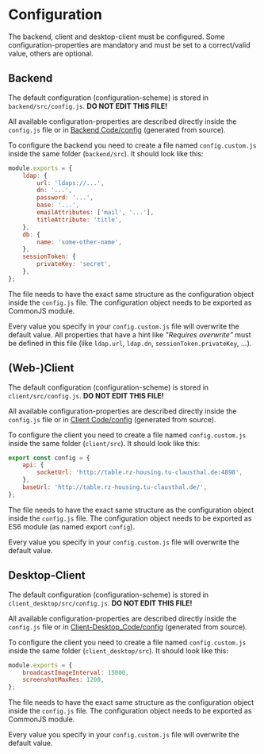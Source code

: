 # Configuration

The backend, client and desktop-client must be configured. Some configuration-properties are mandatory and must be set to a correct/valid value, others are optional.

## Backend

The default configuration (configuration-scheme) is stored in `backend/src/config.js`. **DO NOT EDIT THIS FILE!**

All available configuration-properties are described directly inside the `config.js` file or in [Backend Code/config](Backend_code/config) (generated from source).

To configure the backend you need to create a file named `config.custom.js` inside the same folder (`backend/src`). It should look like this:

```js
module.exports = {
    ldap: {
        url: 'ldaps://...',
        dn: '...',
        password: '...',
        base: '...',
        emailAttributes: ['mail', '...'],
        titleAttribute: 'title',
    },
    db: {
        name: 'some-other-name',
    },
    sessionToken: {
        privateKey: 'secret',
    },
};
```

The file needs to have the exact same structure as the configuration object inside the `config.js`  file. The configuration object needs to be exported as CommonJS module.

Every value you specify in your `config.custom.js` file will overwrite the default value. All properties that have a hint like *"Requires overwrite"* must be defined in this file (like `ldap.url`, `ldap.dn`, `sessionToken.privateKey`, ...).

## (Web-)Client

The default configuration (configuration-scheme) is stored in `client/src/config.js`. **DO NOT EDIT THIS FILE!**

All available configuration-properties are described directly inside the `config.js` file or in [Client Code/config](Client_code/config) (generated from source).

To configure the client you need to create a file named `config.custom.js` inside the same folder (`client/src`). It should look like this:

```js
export const config = {
    api: {
        socketUrl: 'http://table.rz-housing.tu-clausthal.de:4898',
    },
    baseUrl: 'http://table.rz-housing.tu-clausthal.de/',
};
```

The file needs to have the exact same structure as the configuration object inside the `config.js`  file. The configuration object needs to be exported as ES6 module (as named export `config`).

Every value you specify in your `config.custom.js` file will overwrite the default value.

## Desktop-Client

The default configuration (configuration-scheme) is stored in `client_desktop/src/config.js`. **DO NOT EDIT THIS FILE!**

All available configuration-properties are described directly inside the `config.js` file or in [Client-Desktop_Code/config](Client-Desktop_code/config) (generated from source).

To configure the client you need to create a file named `config.custom.js` inside the same folder (`client_desktop/src`). It should look like this:

```js
module.exports = {
    broadcastImageInterval: 15000,
    screenshotMaxRes: 1200,
};
```

The file needs to have the exact same structure as the configuration object inside the `config.js`  file. The configuration object needs to be exported as CommonJS module.

Every value you specify in your `config.custom.js` file will overwrite the default value.